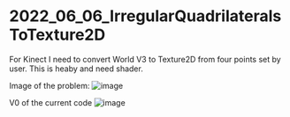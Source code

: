 # 2022_06_06_IrregularQuadrilateralsToTexture2D
For Kinect I need to convert World V3 to Texture2D from four points set by user. This is heaby and need shader.

Image of the problem:
![image](https://user-images.githubusercontent.com/20149493/172734941-941c3104-a682-40cb-b7a2-26a84fe1c4eb.png)

V0 of the current code
![image](https://user-images.githubusercontent.com/20149493/172734933-0914d91c-9e40-4d6c-97f5-eba567f4b6ff.png)

